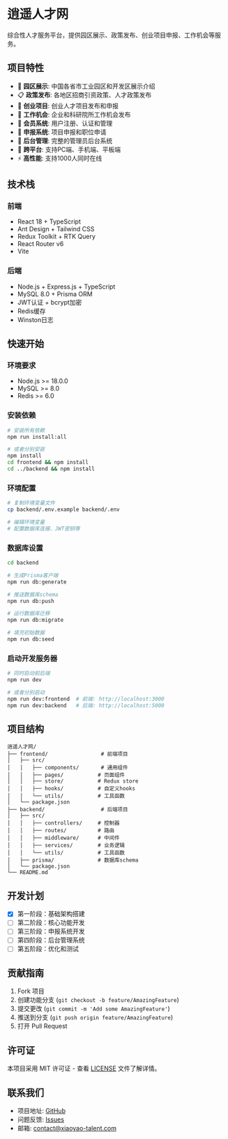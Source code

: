 # 逍遥人才网

综合性人才服务平台，提供园区展示、政策发布、创业项目申报、工作机会等服务。

## 项目特性

- 🏢 **园区展示**: 中国各省市工业园区和开发区展示介绍
- 📋 **政策发布**: 各地区招商引资政策、人才政策发布
- 🚀 **创业项目**: 创业人才项目发布和申报
- 💼 **工作机会**: 企业和科研院所工作机会发布
- 👥 **会员系统**: 用户注册、认证和管理
- 📝 **申报系统**: 项目申报和职位申请
- 🔧 **后台管理**: 完整的管理员后台系统
- 📱 **跨平台**: 支持PC端、手机端、平板端
- ⚡ **高性能**: 支持1000人同时在线

## 技术栈

### 前端
- React 18 + TypeScript
- Ant Design + Tailwind CSS
- Redux Toolkit + RTK Query
- React Router v6
- Vite

### 后端
- Node.js + Express.js + TypeScript
- MySQL 8.0 + Prisma ORM
- JWT认证 + bcrypt加密
- Redis缓存
- Winston日志

## 快速开始

### 环境要求
- Node.js >= 18.0.0
- MySQL >= 8.0
- Redis >= 6.0

### 安装依赖
```bash
# 安装所有依赖
npm run install:all

# 或者分别安装
npm install
cd frontend && npm install
cd ../backend && npm install
```

### 环境配置
```bash
# 复制环境变量文件
cp backend/.env.example backend/.env

# 编辑环境变量
# 配置数据库连接、JWT密钥等
```

### 数据库设置
```bash
cd backend

# 生成Prisma客户端
npm run db:generate

# 推送数据库schema
npm run db:push

# 运行数据库迁移
npm run db:migrate

# 填充初始数据
npm run db:seed
```

### 启动开发服务器
```bash
# 同时启动前后端
npm run dev

# 或者分别启动
npm run dev:frontend  # 前端: http://localhost:3000
npm run dev:backend   # 后端: http://localhost:5000
```

## 项目结构

```
逍遥人才网/
├── frontend/                 # 前端项目
│   ├── src/
│   │   ├── components/       # 通用组件
│   │   ├── pages/           # 页面组件
│   │   ├── store/           # Redux store
│   │   ├── hooks/           # 自定义hooks
│   │   └── utils/           # 工具函数
│   └── package.json
├── backend/                  # 后端项目
│   ├── src/
│   │   ├── controllers/     # 控制器
│   │   ├── routes/          # 路由
│   │   ├── middleware/      # 中间件
│   │   ├── services/        # 业务逻辑
│   │   └── utils/           # 工具函数
│   ├── prisma/              # 数据库schema
│   └── package.json
└── README.md
```

## 开发计划

- [x] 第一阶段：基础架构搭建
- [ ] 第二阶段：核心功能开发
- [ ] 第三阶段：申报系统开发
- [ ] 第四阶段：后台管理系统
- [ ] 第五阶段：优化和测试

## 贡献指南

1. Fork 项目
2. 创建功能分支 (`git checkout -b feature/AmazingFeature`)
3. 提交更改 (`git commit -m 'Add some AmazingFeature'`)
4. 推送到分支 (`git push origin feature/AmazingFeature`)
5. 打开 Pull Request

## 许可证

本项目采用 MIT 许可证 - 查看 [LICENSE](LICENSE) 文件了解详情。

## 联系我们

- 项目地址: [GitHub](https://github.com/your-username/xiaoyao-talent-network)
- 问题反馈: [Issues](https://github.com/your-username/xiaoyao-talent-network/issues)
- 邮箱: contact@xiaoyao-talent.com